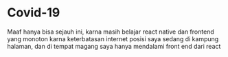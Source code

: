 # Covid-19
Maaf hanya bisa sejauh ini, karna masih belajar react native dan frontend yang monoton karna keterbatasan internet posisi saya sedang di kampung halaman, dan di tempat magang saya hanya mendalami front end dari react
